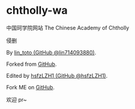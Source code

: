 # chtholly-wa

中国珂学院网站 The Chinese Academy of Chtholly

侵删

By [lin_toto (GitHub @lin714093880)](https://github.com/lin714093880).

Forked from [GitHub](https://github.com/lin714093880/chtholly-ac).

Edited by [hsfzLZH1 (GitHub @hsfzLZH1)](https://github.com/hsfzLZH1).

Fork ME on [GitHub](https://github.com/hsfzLZH1/chtholly-wa).

欢迎 pr~
